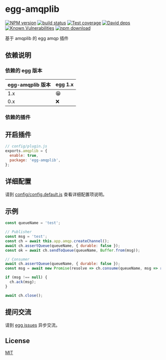 # egg-amqplib

[![NPM version][npm-image]][npm-url]
[![build status][travis-image]][travis-url]
[![Test coverage][codecov-image]][codecov-url]
[![David deps][david-image]][david-url]
[![Known Vulnerabilities][snyk-image]][snyk-url]
[![npm download][download-image]][download-url]

[npm-image]: https://img.shields.io/npm/v/egg-amqplib.svg?style=flat-square
[npm-url]: https://npmjs.org/package/egg-amqplib
[travis-image]: https://img.shields.io/travis/eggjs/egg-amqplib.svg?style=flat-square
[travis-url]: https://travis-ci.org/eggjs/egg-amqplib
[codecov-image]: https://img.shields.io/codecov/c/github/eggjs/egg-amqplib.svg?style=flat-square
[codecov-url]: https://codecov.io/github/eggjs/egg-amqplib?branch=master
[david-image]: https://img.shields.io/david/eggjs/egg-amqplib.svg?style=flat-square
[david-url]: https://david-dm.org/eggjs/egg-amqplib
[snyk-image]: https://snyk.io/test/npm/egg-amqplib/badge.svg?style=flat-square
[snyk-url]: https://snyk.io/test/npm/egg-amqplib
[download-image]: https://img.shields.io/npm/dm/egg-amqplib.svg?style=flat-square
[download-url]: https://npmjs.org/package/egg-amqplib

<!--
Description here.
-->

基于 amqplib 的 egg amqp 插件

## 依赖说明

### 依赖的 egg 版本

| egg-amqplib 版本 | egg 1.x |
| ---------------- | ------- |
| 1.x              | 😁      |
| 0.x              | ❌      |

### 依赖的插件

<!--

如果有依赖其它插件，请在这里特别说明。如

- security
- multipart

-->

## 开启插件

```js
// config/plugin.js
exports.amqplib = {
  enable: true,
  package: 'egg-amqplib',
};
```

## 详细配置

请到 [config/config.default.js](config/config.default.js) 查看详细配置项说明。

## 示例

```js
const queueName = 'test';

// Publisher
const msg = 'test';
const ch = await this.app.amqp.createChannel();
await ch.assertQueue(queueName, { durable: false });
const ok = await ch.sendToQueue(queueName, Buffer.from(msg));

// Consumer
await ch.assertQueue(queueName, { durable: false });
const msg = await new Promise(resolve => ch.consume(queueName, msg => resolve(msg)));

if (msg !== null) {
  ch.ack(msg);
}

await ch.close();
```

## 提问交流

请到 [egg issues](https://github.com/eggjs/egg/issues) 异步交流。

## License

[MIT](LICENSE)
